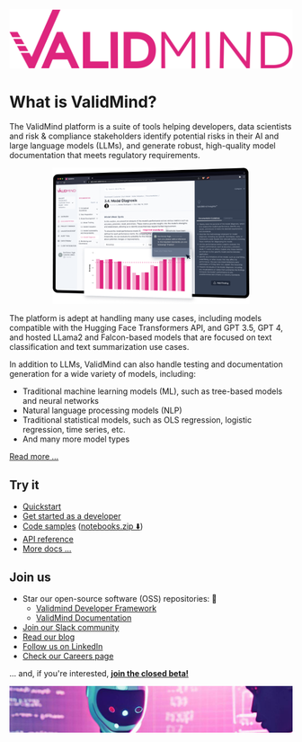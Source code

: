 <img src="/profile/validmind-logo-color.svg" alt="ValidMind logo">

# What is ValidMind?

The ValidMind platform is a suite of tools helping developers, data scientists and risk & compliance stakeholders identify potential risks in their AI and large language models (LLMs), and generate robust, high-quality model documentation that meets regulatory requirements.

<p align="center">
  <img src="/profile/validmind-dashboard.png" alt="The ValidMind dashboard" style="width: 350px;">
</p>

The platform is adept at handling many use cases, including models compatible with the Hugging Face Transformers API, and GPT 3.5, GPT 4, and hosted LLama2 and Falcon-based models that are focused on text classification and text summarization use cases.

In addition to LLMs, ValidMind can also handle testing and documentation generation for a wide variety of models, including:

- Traditional machine learning models (ML), such as tree-based models and neural networks
- Natural language processing models (NLP)
- Traditional statistical models, such as OLS regression, logistic regression, time series, etc.
- And many more model types

[Read more ...](https://docs.validmind.ai/guide/overview.html)

## Try it

- [Quickstart](https://docs.validmind.ai/guide/quickstart.html)
- [Get started as a developer](https://docs.validmind.ai/guide/get-started-developer-framework.html)
- [Code samples](https://github.com/validmind/developer-framework/tree/main/notebooks) ([notebooks.zip ⬇️](https://docs.validmind.ai/notebooks.zip))
- [API reference](https://docs.validmind.ai/validmind/validmind.html)
- [More docs ...](https://docs.validmind.ai)

## Join us

- Star our open-source software (OSS) repositories: 🌟
  - [Validmind Developer Framework](https://github.com/validmind/developer-framework)
  - [ValidMind Documentation](https://github.com/validmind/developer-framework)
- [Join our Slack community](https://docs.validmind.ai/guide/join-community.html)
- [Read our blog](https://validmind.com/blog/)
- [Follow us on LinkedIn](https://www.linkedin.com/company/validmind)
- [Check our Careers page](https://validmind.com/careers/)

... and, if you're interested, **[join the closed beta!](https://docs.validmind.ai/guide/join-closed-beta.html)**

![ValidMind closed beta banner](/profile/closed-beta-banner.png)
